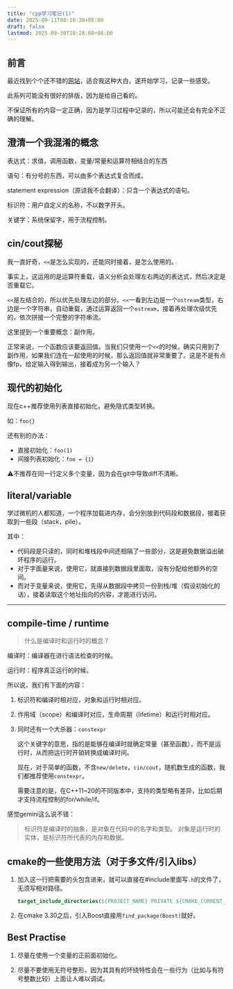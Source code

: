 ```yaml
---
title: "cpp学习笔记(1)"
date: 2025-09-11T08:10:38+08:00
draft: false
lastmod: 2025-09-30T10:28:08+08:00
---
```


## 前言

最近找到个个还不错的[网站](https://learncpp.com)，适合我这种大白，遂开始学习，记录一些感受。

此系列可能没有很好的排版，因为是给自己看的。

不保证所有的内容一定正确，因为是学习过程中记录的，所以可能还会有完全不正确的理解。

## 澄清一个我混淆的概念

表达式：求值，调用函数，变量/常量和运算符相结合的东西

语句：有分号的东西，可以由多个表达式复合而成。

statement expression（原谅我不会翻译）：只含一个表达式的语句。

标识符：用户自定义的名称，不以数字开头。

关键字：系统保留字，用于流程控制。

## cin/cout探秘

我一直好奇，`<<`是怎么实现的，还能同时接着，是怎么使用的。

事实上，这运用的是运算符重载，语义分析会处理左右两边的表达式，然后决定是否重载它。

`<<`是左结合的，所以优先处理左边的部分。`<<`一看到左边是一个`ostream`类型，右边是一个字符串，自动重载，通过运算返回一个`ostream`，接着再处理次级优先的，依次拼接一个完整的字符串流。

这里提到一个重要概念：副作用。

正常来说，一个函数应该要返回值。当我们只使用一个`<<`的时候，确实只用到了副作用，如果我们连在一起使用的时候，那么返回值就非常重要了。这是不是有点像fp，给定输入得到输出，接着成为另一个输入？

## 现代的初始化

现在c++推荐使用列表直接初始化，避免隐式类型转换。

如：`foo{}`

还有别的办法：

- 直接初始化：`foo(1)`
- 间接列表初始化：`foo = {1}`

⚠️不推荐在同一行定义多个变量，因为会在git中导致diff不清晰。

## literal/variable

学过微机的人都知道，一个程序加载进内存，会分别放到代码段和数据段，接着获取到一些段（stack，pile）。

其中：

- 代码段是只读的，同时和堆栈段中间还相隔了一些部分，这是避免数据溢出破坏程序的运行。
- 对于字面量来说，使用它，就直接到数据段里面取，没有分配给他额外的空间。
- 而对于变量来说，使用它，先得从数据段中拷贝一份到栈/堆（假设初始化的话），接着读取这个地址指向的内容，才能进行访问。

---

## compile-time / runtime

> 什么是编译时和运行时的概念？

编译时：编译器在进行语法检查的时候。

运行时：程序真正运行的时候。

所以说，我们有下面的内容：

1. 标识符和编译时相对应，对象和运行时相对应。

2. 作用域（scope）和编译时对应，生命周期（lifetime）和运行时相对应。

3. 同时还有一个大杀器：`constexpr`

    这个关键字的意思，指的是能够在编译时就确定常量（甚至函数），而不是运行时，从而把运行时开销转换成编译时间。

    现在，对于简单的函数，不含`new/delete`，`cin/cout`，随机数生成的函数，我们都推荐使用`constexpr`。

    需要注意的是，在C++11~20的不同版本中，支持的类型略有差异，比如后期才支持流程控制的for/while/if。

感觉gemini这么说不错：

> 标识符是编译时的抽象，是对象在代码中的名字和类型。
> 对象是运行时的实体，是标识符所代表的内存和数据。


## cmake的一些使用方法（对于多文件/引入libs）


1. 加入这一行把需要的头包含进来，就可以直接在#include里面写`.h`的文件了，无须写相对路径。

    ```cmake
    target_include_directories(${PROJECT_NAME} PRIVATE ${CMAKE_CURRENT_SOURCE_DIR}/include/)
    ```

2. 在cmake 3.30之后，引入Boost直接用`find_package(Boost)`就好。

## Best Practise

1. 尽量在使用一个变量的正前面初始化。

2. 尽量不要使用无符号整形，因为其具有的环绕特性会在一些行为（比如与有符号整数比较）上面让人难以调试。